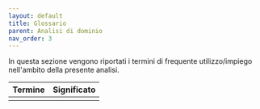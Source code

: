 ```yaml
---
layout: default
title: Glossario
parent: Analisi di dominio
nav_order: 3
---
```


In questa sezione vengono riportati i termini di frequente utilizzo/impiego nell'ambito della presente analisi.

| Termine | Significato                       |
| :------ | :-------------------------------- |
| | |
